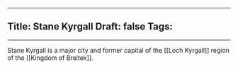 
---
Title: Stane Kyrgall
Draft: false
Tags:
  - 
---

Stane Kyrgall is a major city and former capital of the [[Loch Kyrgall]] region of the [[Kingdom of Breitek]]. 
